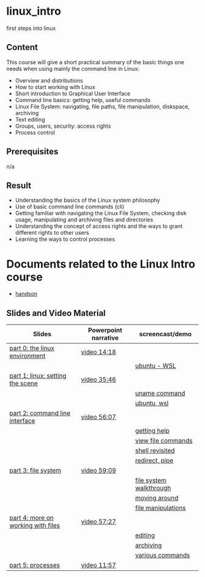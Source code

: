 # linux_intro
first steps into linux


## Content
This course will give a short practical summary of the basic things one needs when using mainly the command line in Linux:

- Overview and distributions
- How to start working with Linux
- Short introduction to Graphical User Interface
- Command line basics: getting help, useful commands
- Linux File System: navigating, file paths, file manipulation, diskspace, archiving
- Text editing
- Groups, users, security: access rights
- Process control

## Prerequisites
n/a

## Result
- Understanding the basics of the Linux system philosophy
- Use of basic command line commands (cli)
- Getting familiar with navigating the Linux File System, checking disk usage, manipulating and archiving files and directories
- Understanding the concept of access rights and the ways to grant different rights to other users
- Learning the ways to control processes

# Documents related to the Linux Intro course

* [handson](https://github.com/franklbvp/linuxintro/blob/master/docs/hands-on-linux_intro-all)

## Slides and Video Material

|Slides |Powerpoint narrative | screencast/demo |
|------------ | --------------------|-----------------|
|[part 0: the linux environment](https://github.com/franklbvp/linuxintro/blob/master/docs/Linux-intro-0-envrionment.pdf) | [video 14:18](https://kuleuven.mediaspace.kaltura.com/media/Linux-intro-0-envrionment-media/1_qfk1x7s0)| |
|||[ubuntu - WSL](https://kuleuven.mediaspace.kaltura.com/media/linux_envronment_first_look_ubuntu_wsl/1_xeqrtih4)|
|[part 1: linux: setting the scene](https://github.com/franklbvp/linuxintro/blob/master/docs/Linux-intro-1-introduction.pdf)| [video 35:46](https://kuleuven.mediaspace.kaltura.com/media/Linux-intro-1-introduction-media/1_jbul900r)| |
|||[uname command](https://kuleuven.mediaspace.kaltura.com/media/linux_1_uname/1_1ujkb84f)|
|||[ubuntu, wsl](https://kuleuven.mediaspace.kaltura.com/media/linux_1_ubuntu_wsl_view/1_eekcb8la)|
|[part 2: command line interface](https://github.com/franklbvp/linuxintro/blob/master/docs/Linux-intro-2-cli_basics.pdf) | [video 56:07](https://kuleuven.mediaspace.kaltura.com/media/Linux-intro-2-cli_basics-media/1_j2xeynx1)| |
|||[getting help](https://kuleuven.mediaspace.kaltura.com/media/linux_2_getting_help/1_9gfrgu5g)|
|||[view file commands](https://kuleuven.mediaspace.kaltura.com/media/linux_2_view_file_commands/1_ne5doof2)|
|||[shell revisited](https://kuleuven.mediaspace.kaltura.com/media/linux_2_shell_revisited/1_b0ho78ib)|
|||[redirect, pipe](https://kuleuven.mediaspace.kaltura.com/media/linux_2_file_redirect_pipe/1_dh9b60i2)|
|[part 3: file system](https://github.com/franklbvp/linuxintro/blob/master/docs/Linux-intro-3-file_system.pdf)| [video 59:09](https://kuleuven.mediaspace.kaltura.com/media/Linux-intro-3-file_system-media/1_q3mubqrj)| |
|||[file system walkthrough](https://kuleuven.mediaspace.kaltura.com/media/linux_3_file_system_walkthrough/1_22g9sq4y)|
|||[moving around](https://kuleuven.mediaspace.kaltura.com/media/linux_3_file_system_movingaround/1_h71oelpi)|
|||[file manipulations](https://kuleuven.mediaspace.kaltura.com/media/linux_3_file_system_filemanipulations/1_87033f9t)|
|[part 4: more on working with files](https://github.com/franklbvp/linuxintro/blob/master/docs/Linux-intro-4-more_on_files.pdf) | [video 57:27](https://kuleuven.mediaspace.kaltura.com/media/Linux-intro-4-more_on_files-media/1_0k93stur)| |
|||[editing](https://kuleuven.mediaspace.kaltura.com/media/linux_4_edit/1_ci9i73t7)|
|||[archiving](https://kuleuven.mediaspace.kaltura.com/media/linux_4_archive/1_ahacedra)|
|||[various commands](https://kuleuven.mediaspace.kaltura.com/media/linux_4_variouscommands/1_gvmga98b)|
|[part 5: processes](https://github.com/franklbvp/linuxintro/blob/master/docs/Linux-intro-5-processes.pdf) | [video 11:57](https://kuleuven.mediaspace.kaltura.com/media/Linux-intro-5-processes-media/1_uphtuxx5)| |
